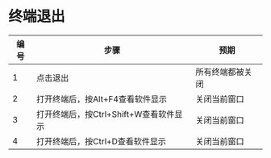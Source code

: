 #  终端退出

| 编号 | 步骤                                          | 预期                 |
| ---- | --------------------------------------------- | ------------------- |
| 1    | 点击退出                                      | 所有终端都被关闭   |
| 2    | 打开终端后，按Alt+F4查看软件显示              | 关闭当前窗口 |
| 3    | 打开终端后，按Ctrl+Shift+W查看软件显示        | 关闭当前窗口 |
| 4    | 打开终端后，按Ctrl+D查看软件显示              | 关闭当前窗口 |

